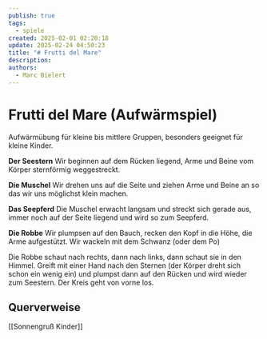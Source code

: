```yaml
---
publish: true
tags:
  - spiele
created: 2025-02-01 02:20:18
update: 2025-02-24 04:50:23
title: "# Frutti del Mare"
description: 
authors:
  - Marc Bielert
---
```


# Frutti del Mare (Aufwärmspiel)

Aufwärmübung für kleine bis mittlere Gruppen, besonders geeignet für kleine Kinder.

**Der Seestern**
Wir beginnen auf dem Rücken liegend, Arme und Beine vom Körper sternförmig weggestreckt.

**Die Muschel**
Wir drehen uns auf die Seite und ziehen Arme und Beine an so das wir uns möglichst klein machen.

**Das Seepferd**
Die Muschel erwacht langsam und streckt sich gerade aus, immer noch auf der Seite liegend und wird so zum Seepferd.

**Die Robbe**
Wir plumpsen auf den Bauch, recken den Kopf in die Höhe, die Arme aufgestützt.
Wir wackeln mit dem Schwanz (oder dem Po)

Die Robbe schaut nach rechts, dann nach links, dann schaut sie in den Himmel. Greift mit einer Hand nach den Sternen (der Körper dreht sich schon ein wenig ein) und plumpst dann auf den Rücken und wird wieder zum Seestern.
Der Kreis geht von vorne los.

## Querverweise

[[Sonnengruß Kinder]]

